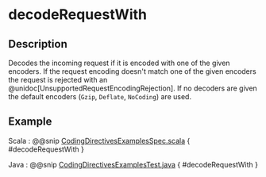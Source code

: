 # decodeRequestWith

## Description

Decodes the incoming request if it is encoded with one of the given encoders. If the request encoding doesn't match one of the given encoders the request is rejected with an @unidoc[UnsupportedRequestEncodingRejection]. If no decoders are given the default encoders (`Gzip`, `Deflate`, `NoCoding`) are used.

## Example

Scala
:  @@snip [CodingDirectivesExamplesSpec.scala]($test$/scala/docs/http/scaladsl/server/directives/CodingDirectivesExamplesSpec.scala) { #decodeRequestWith }

Java
:  @@snip [CodingDirectivesExamplesTest.java]($test$/java/docs/http/javadsl/server/directives/CodingDirectivesExamplesTest.java) { #decodeRequestWith }

